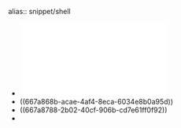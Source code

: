 alias:: snippet/shell

- ![科创供应链运行评估方案初稿5.31.pdf](../assets/科创供应链运行评估方案初稿5.31_1719305844408_0.pdf)
- ((667a868b-acae-4af4-8eca-6034e8b0a95d))
- ((667a8788-2b02-40cf-906b-cd7e61ff0f92))
-